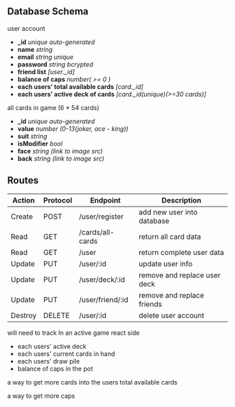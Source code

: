 ## Database Schema
user account
- **_id** *unique auto-generated*
- **name** *string*
- **email** *string unique*
- **password** *string bcrypted*
- **friend list** *[user._id]*
- **balance of caps** *number( >= 0 )*
- **each users' total available cards** *[card._id]*
- **each users' active deck of cards** *[card._id(unique)(>=30 cards)]*

all cards in game (6 * 54 cards)
- **_id** *unique auto-generated*
- **value** *number (0-13(joker, ace - king))*
- **suit** *string*
- **isModifier** *bool*
- **face** *string (link to image src)*
- **back** *string (link to image src)*



## Routes
 | Action | Protocol | Endpoint | Description |
 |--------|----------|----------|-------------|
 | Create | POST | /user/register | add new user into database |
 | Read | GET | /cards/all-cards | return all card data |
 | Read | GET | /user | return complete user data |
 | Update | PUT | /user/:id | update user info |
 | Update | PUT | /user/deck/:id | remove and replace user deck |
 | Update | PUT | /user/friend/:id | remove and replace friends |
 | Destroy | DELETE | /user/:id | delete user account |


will need to track 
  In an active game react side 
  - each users' active deck
  - each users' current cards in hand
  - each users' draw pile
  - balance of caps in the pot




 a way to get more cards into the users total available cards

 a way to get more caps 
